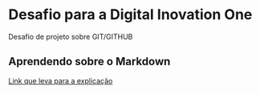 # Desafio para a Digital Inovation One
Desafio de projeto sobre GIT/GITHUB

## Aprendendo sobre o Markdown
[Link que leva para a explicação](https://blog.da2k.com.br/2015/02/08/aprenda-markdown/)

